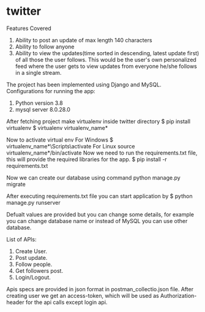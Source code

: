 # twitter
Features Covered
  1. Ability to post an update of max length 140 characters
  2. Ability to follow anyone
  3. Ability to view the updates(time sorted in descending, latest update first) of all those the user
  follows. This would be the user's own personalized feed where the user gets to view updates from
  everyone he/she follows in a single stream.
 
The project has been implemented using Django and MySQL.
Configurations for running the app:
  1. Python version 3.8
  2. mysql server 8.0.28.0

After fetching project make virtualenv inside twitter directory
    $ pip install virtualenv
    $ virtualenv virtualenv_name*

Now to activate virtual env
  For Windows
    $ virtualenv_name*\Scripts\activate
  For Linux
     source virtualenv_name*/bin/activate
Now we need to run the requirements.txt file, this will provide the required libraries for the app.
  $ pip install -r requirements.txt
  
Now we can create our database using command
   python manage.py migrate  
  
After executing requirements.txt file you can start application by
  $ python manage.py runserver

Defualt values are provided but you can change some details, for example you can change database name or instead of MySQL you can use other database.

List of APIs:
  1. Create User.
  2. Post update.
  3. Follow people.
  4. Get followers post.
  5. Login/Logout.
  
Apis specs are provided in json format in postman_collectio.json file.
After creating user we get an access-token, which will be used as Authorization-header for the api calls except login api.


